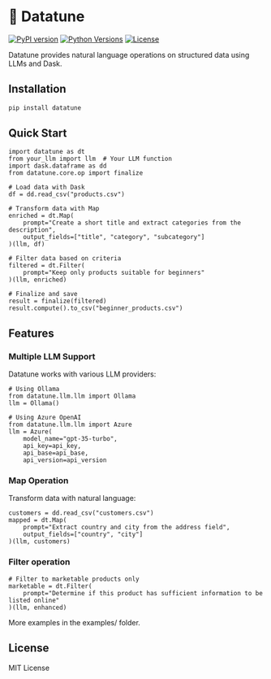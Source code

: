 # 🎵 Datatune

[![PyPI version](https://img.shields.io/pypi/v/datatune.svg)](https://pypi.org/project/datatune/)
[![Python Versions](https://img.shields.io/pypi/pyversions/datatune.svg)](https://pypi.org/project/datatune/)
[![License](https://img.shields.io/github/license/vitalops/datatune)](https://github.com/vitalops/datatune/blob/main/LICENSE)

Datatune provides natural language operations on structured data using LLMs and Dask.

## Installation

```bash
pip install datatune
```

## Quick Start

```
import datatune as dt
from your_llm import llm  # Your LLM function
import dask.dataframe as dd
from datatune.core.op import finalize

# Load data with Dask
df = dd.read_csv("products.csv")

# Transform data with Map
enriched = dt.Map(
    prompt="Create a short title and extract categories from the description",
    output_fields=["title", "category", "subcategory"]
)(llm, df)

# Filter data based on criteria
filtered = dt.Filter(
    prompt="Keep only products suitable for beginners"
)(llm, enriched)

# Finalize and save
result = finalize(filtered)
result.compute().to_csv("beginner_products.csv")
```

## Features

### Multiple LLM Support
Datatune works with various LLM providers:

```
# Using Ollama
from datatune.llm.llm import Ollama
llm = Ollama()

# Using Azure OpenAI
from datatune.llm.llm import Azure
llm = Azure(
    model_name="gpt-35-turbo",
    api_key=api_key,
    api_base=api_base,
    api_version=api_version
```

### Map Operation

Transform data with natural language:

```
customers = dd.read_csv("customers.csv")
mapped = dt.Map(
    prompt="Extract country and city from the address field",
    output_fields=["country", "city"]
)(llm, customers)
```

### Filter operation

```
# Filter to marketable products only
marketable = dt.Filter(
    prompt="Determine if this product has sufficient information to be listed online"
)(llm, enhanced)
```

More examples in the examples/ folder.

## License
MIT License
